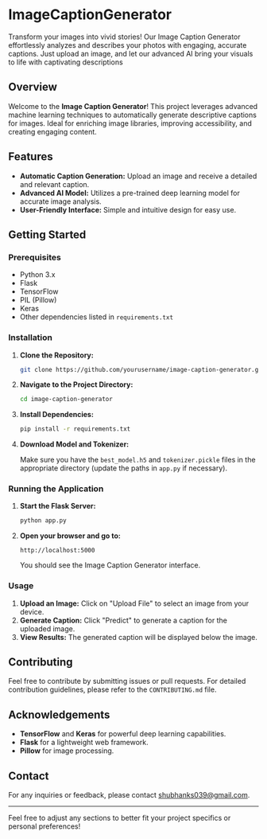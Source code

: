 # ImageCaptionGenerator
Transform your images into vivid stories! Our Image Caption Generator effortlessly analyzes and describes your photos with engaging, accurate captions. Just upload an image, and let our advanced AI bring your visuals to life with captivating descriptions

## Overview

Welcome to the **Image Caption Generator**! This project leverages advanced machine learning techniques to automatically generate descriptive captions for images. Ideal for enriching image libraries, improving accessibility, and creating engaging content.

## Features

- **Automatic Caption Generation:** Upload an image and receive a detailed and relevant caption.
- **Advanced AI Model:** Utilizes a pre-trained deep learning model for accurate image analysis.
- **User-Friendly Interface:** Simple and intuitive design for easy use.

## Getting Started

### Prerequisites

- Python 3.x
- Flask
- TensorFlow
- PIL (Pillow)
- Keras
- Other dependencies listed in `requirements.txt`

### Installation

1. **Clone the Repository:**

   ```bash
   git clone https://github.com/yourusername/image-caption-generator.git
   ```

2. **Navigate to the Project Directory:**

   ```bash
   cd image-caption-generator
   ```

3. **Install Dependencies:**

   ```bash
   pip install -r requirements.txt
   ```

4. **Download Model and Tokenizer:**

   Make sure you have the `best_model.h5` and `tokenizer.pickle` files in the appropriate directory (update the paths in `app.py` if necessary).

### Running the Application

1. **Start the Flask Server:**

   ```bash
   python app.py
   ```

2. **Open your browser and go to:**

   ```
   http://localhost:5000
   ```

   You should see the Image Caption Generator interface.

### Usage

1. **Upload an Image:** Click on "Upload File" to select an image from your device.
2. **Generate Caption:** Click "Predict" to generate a caption for the uploaded image.
3. **View Results:** The generated caption will be displayed below the image.

## Contributing

Feel free to contribute by submitting issues or pull requests. For detailed contribution guidelines, please refer to the `CONTRIBUTING.md` file.

## Acknowledgements

- **TensorFlow** and **Keras** for powerful deep learning capabilities.
- **Flask** for a lightweight web framework.
- **Pillow** for image processing.

## Contact

For any inquiries or feedback, please contact shubhanks039@gmail.com.

---

Feel free to adjust any sections to better fit your project specifics or personal preferences!
